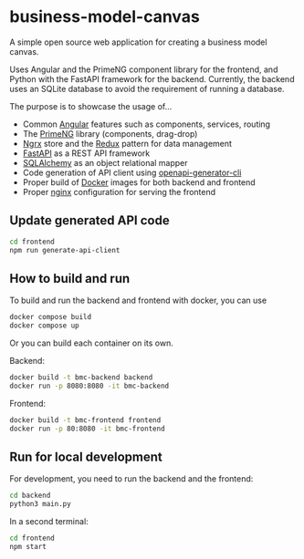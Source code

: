 # business-model-canvas

A simple open source web application for creating a business model canvas.

Uses Angular and the PrimeNG component library for the frontend, and Python with the FastAPI framework for the backend. Currently, the backend uses an SQLite database to avoid the requirement of running a database.

The purpose is to showcase the usage of...

- Common [Angular](https://angular.dev/) features such as components, services, routing
- The [PrimeNG](https://primeng.org/) library (components, drag-drop)
- [Ngrx](https://ngrx.io/) store and the [Redux](https://redux.js.org/) pattern for data management
- [FastAPI](https://fastapi.tiangolo.com/) as a REST API framework
- [SQLAlchemy](https://www.sqlalchemy.org/) as an object relational mapper
- Code generation of API client using [openapi-generator-cli](https://www.npmjs.com/package/@openapitools/openapi-generator-cli)
- Proper build of [Docker](https://hub.docker.com/) images for both backend and frontend
- Proper [nginx](https://nginx.org/) configuration for serving the frontend

## Update generated API code

```bash
cd frontend
npm run generate-api-client
```

## How to build and run

To build and run the backend and frontend with docker, you can use

```bash
docker compose build
docker compose up
```

Or you can build each container on its own.

Backend:

```bash
docker build -t bmc-backend backend
docker run -p 8080:8080 -it bmc-backend
```

Frontend:

```bash
docker build -t bmc-frontend frontend
docker run -p 80:8080 -it bmc-frontend
```

## Run for local development

For development, you need to run the backend and the frontend:

```bash
cd backend
python3 main.py
```

In a second terminal:

```bash
cd frontend
npm start
```
